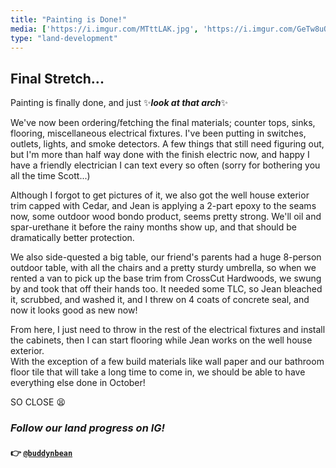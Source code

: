 ```yaml
---
title: "Painting is Done!"
media: ['https://i.imgur.com/MTttLAK.jpg', 'https://i.imgur.com/GeTw8uO.jpg', 'https://i.imgur.com/W0SVeMu.jpg', 'https://i.imgur.com/xNI6vOw.jpg', 'https://i.imgur.com/RcS1Oc2.jpg', 'https://i.imgur.com/KoxyxX3.jpg']
type: "land-development"
---
```


## Final Stretch...

Painting is finally done, and just ✨***look at that arch***✨

We've now been ordering/fetching the final materials; counter tops, sinks, flooring, miscellaneous electrical fixtures. I've been putting in switches, outlets, lights, and smoke detectors. A few things that still need figuring out, but I'm more than half way done with the finish electric now, and happy I have a friendly electrician I can text every so often (sorry for bothering you all the time Scott...)

Although I forgot to get pictures of it, we also got the well house exterior trim capped with Cedar, and Jean is applying a 2-part epoxy to the seams now, some outdoor wood bondo product, seems pretty strong. We'll oil and spar-urethane it before the rainy months show up, and that should be dramatically better protection.

We also side-quested a big table, our friend's parents had a huge 8-person outdoor table, with all the chairs and a pretty sturdy umbrella, so when we rented a van to pick up the base trim from CrossCut Hardwoods, we swung by and took that off their hands too. It needed some TLC, so Jean bleached it, scrubbed, and washed it, and I threw on 4 coats of concrete seal, and now it looks good as new now!

From here, I just need to throw in the rest of the electrical fixtures and install the cabinets, then I can start flooring while Jean works on the well house exterior. \
With the exception of a few build materials like wall paper and our bathroom floor tile that will take a long time to come in, we should be able to have everything else done in October!

SO CLOSE 😫

### _Follow our land progress on IG!_

#### 👉 [`@buddynbean`](https://instagram.com/buddynbean)
